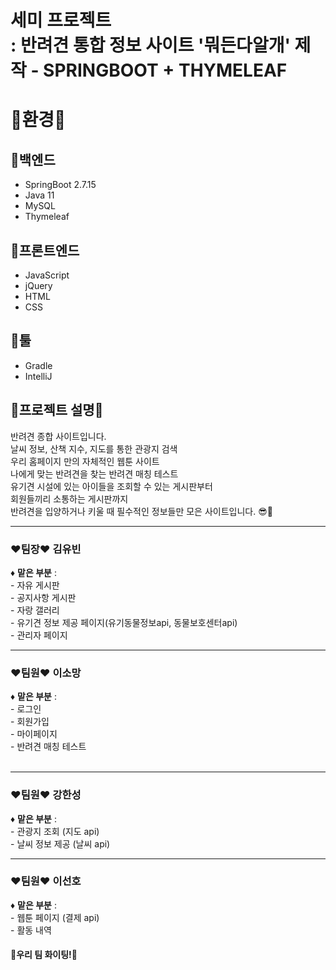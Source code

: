 # 세미 프로젝트<br> : 반려견 통합 정보 사이트 '뭐든다알개' 제작 - SPRINGBOOT + THYMELEAF

<div>
 <h1>🎈환경🎈</h1>

<h2>🏓백엔드</h2>
<ul>
 <li>SpringBoot 2.7.15</li>
 <li>Java 11</li>
 <li>MySQL</li>
 <li>Thymeleaf</li>
</ul>

<h2>🎾프론트엔드</h2>
<ul>
  <li>JavaScript</li>
  <li>jQuery</li>
  <li>HTML</li>
  <li>CSS</li>
</ul>

<h2>🏸툴</h2>
<ul>
 <li>Gradle</li>
 <li>IntelliJ</li>
</ul>

<h2>🐶프로젝트 설명🐶</h2>
 반려견 종합 사이트입니다.<br>
 날씨 정보, 산책 지수, 지도를 통한 관광지 검색 <br>
 우리 홈페이지 만의 자체적인 웹툰 사이트<br>
 나에게 맞는 반려견을 찾는 반려견 매칭 테스트 <br>
 유기견 시설에 있는 아이들을 조회할 수 있는 게시판부터 <br>
 회원들끼리 소통하는 게시판까지 <br>
 반려견을 입양하거나 키울 때 필수적인 정보들만 모은 사이트입니다. 😎🎇

</div>

<hr>
<h3>❤팀장❤ 김유빈</h3>
 <p>♦ <b>맡은 부분</b> : </br>
  - 자유 게시판 </br>
  - 공지사항 게시판 </br>
  - 자랑 갤러리 </br>
  - 유기견 정보 제공 페이지(유기동물정보api, 동물보호센터api) </br>
  - 관리자 페이지 
 </p>
  <hr>
<h3>❤팀원❤ 이소망</h3>
 <p>♦ <b>맡은 부분</b> : </br>
  - 로그인 </br>
  - 회원가입 </br>
  - 마이페이지 </br>
  - 반려견 매칭 테스트 </br>
  </br>
 </p>   
 <hr>
<h3>❤팀원❤ 강한성</h3>
 <p>♦ <b>맡은 부분</b> : </br>
 - 관광지 조회 (지도 api) </br>
 - 날씨 정보 제공 (날씨 api) </br>
 
 </p>
 <hr>
<h3>❤팀원❤ 이선호</h3>
 <p>♦ <b>맡은 부분</b> : </br>
 - 웹툰 페이지 (결제 api)</br>
 - 활동 내역 
 </p>

 <h4>🎈우리 팀 화이팅!🎈</h4>
